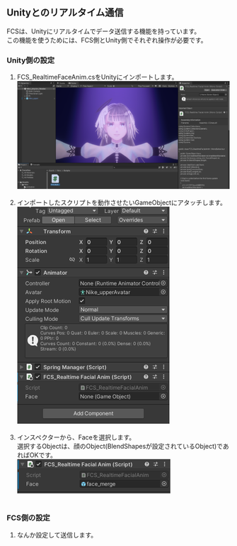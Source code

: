 ## Unityとのリアルタイム通信
FCSは、Unityにリアルタイムでデータ送信する機能を持っています。  
この機能を使うためには、FCS側とUnity側でそれぞれ操作が必要です。  

### Unity側の設定
1. FCS_RealtimeFaceAnim.csをUnityにインポートします。<br>
![](images/unityrealtime_01.png)<br><br>
2. インポートしたスクリプトを動作させたいGameObjectにアタッチします。<br>
![](images/unityrealtime_02.png)<br><br>
3. インスペクターから、Faceを選択します。<br>
   選択するObjectは、顔のObject(BlendShapesが設定されているObject)であればOKです。<br>
![](images/unityrealtime_03.png)<br><br>

### FCS側の設定
1. なんか設定して送信します。